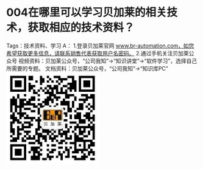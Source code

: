 # 004在哪里可以学习贝加莱的相关技术，获取相应的技术资料？
Tags：技术资料、学习
A： 
	1.登录贝加莱官网 www.br-automation.com，如您希望获取更多信息，请联系销售代表获取用户名密码。
2.通过手机关注贝加莱公众号
		视频资料：贝加莱公众号，“公司我知”→“知识讲堂”→“软件学习”，选择自己所需要的专题。
		文档资料：贝加莱公众号，“公司我知”→“知识库PC”
	  	 ![Img](./FILES/004在哪里可以学习贝加莱的相关技术，获取相应的技术资料？.md/img-20220528205627.png)
